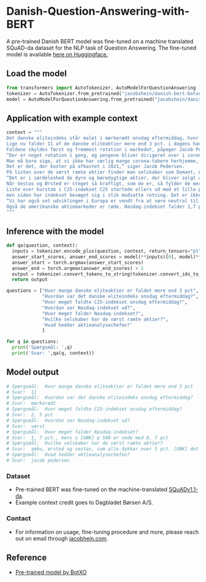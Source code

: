 # Danish-Question-Answering-with-BERT
A pre-trained Danish BERT model was fine-tuned on a machine translated SQuAD-da dataset for the NLP task of Question Answering. The fine-tuned model is available [here on Huggingface.](https://huggingface.co/jacobshein/danish-bert-botxo-qa-squad)

## Load the model
```python
from transformers import AutoTokenizer, AutoModelForQuestionAnswering
tokenizer = AutoTokenizer.from_pretrained("jacobshein/danish-bert-botxo-qa-squad")
model = AutoModelForQuestionAnswering.from_pretrained("jacobshein/danish-bert-botxo-qa-squad")
```

## Application with example context
```python
context = """
Det danske eliteindeks står malet i mørkerødt onsdag eftermiddag, hvor C25-indekset falder over 2,5 pct. 
Lige nu falder 11 af de danske eliteaktier mere end 3 pct. i dagens handel, og aktieindekset rammer det laveste niveau i år. 
Faldene skyldes først og fremmest rotation i markedet, påpeger Jacob Pedersen, aktieanalysechef i Sydbank. 
“Der er noget rotation i gang, og pengene bliver dirigeret over i corona-taberne, som vil vinde ved en genåbning. 
Man må bare sige, at vi ikke har særlig mange corona-tabere herhjemme, og det nød vi godt af i 2020. 
Det er det, der koster på afkastet i 2021,” siger Jacob Pedersen. 
På listen over de værst ramte aktier finder man selskaber som Demant, Ambu, Ørsted og Vestas, som alle dykker over 5 pct. 
“Det er i særdeleshed de dyre og bæredygtige aktier, der bliver solgt ud af. 
Når Vestas og Ørsted er steget så kraftigt, som de er, så fylder de mere i det danske indeks, og så kan det altså mærkes, når de falder,” siger Jacob Pedersen. 
Liste over kurstab i C25-indekset C25 startede ellers ud med et lille plus, 
men siden har indekset bevæget sig i stik modsatte retning. Det er ikke kun i Danmark, at stemningen pludselig er blevet mere sur. 
“Vi har også set udviklingen i Europa er vendt fra at være neutral til at falde en smule nu,” siger Jacob Pedersen. 
Også de amerikanske aktiemarkeder er røde. Nasdaq-indekset falder 1,7 pct., mens S&P 500 er nede med 0,7 pct. Dow Jones ligger stille omkring nul.
"""
```

## Inference with the model
```python
def qa(question, context):
  inputs = tokenizer.encode_plus(question, context, return_tensors="pt") 
  answer_start_scores, answer_end_scores = model(**inputs)[0], model(**inputs)[1]
  answer_start = torch.argmax(answer_start_scores)
  answer_end = torch.argmax(answer_end_scores) + 1
  output = tokenizer.convert_tokens_to_string(tokenizer.convert_ids_to_tokens(inputs["input_ids"][0][answer_start:answer_end]))
  return output

questions = ["Hvor mange danske eliteaktier er faldet mere end 3 pct",
             "Hvordan var det danske eliteindeks onsdag eftermiddag?",
             "Hvor meget faldte C25-indekset onsdag eftermiddag?",
             "Hvordan ser Nasdaq-indekset ud?",
             "Hvor meget falder Nasdaq-indekset?",
             "Hvilke selskaber har de værst ramte aktier?",
             'Hvad hedder aktieanalysechefen?'          
             ]

for q in questions:
  print('Spørgsmål: ',q)
  print('Svar: ',qa(q, context))

```
## Model output
```python
# Spørgsmål:  Hvor mange danske eliteaktier er faldet mere end 3 pct
# Svar:  11
# Spørgsmål:  Hvordan var det danske eliteindeks onsdag eftermiddag?
# Svar:  mørkerødt
# Spørgsmål:  Hvor meget faldte C25-indekset onsdag eftermiddag?
# Svar:  2, 5 pct
# Spørgsmål:  Hvordan ser Nasdaq-indekset ud?
# Svar:  værst
# Spørgsmål:  Hvor meget falder Nasdaq-indekset?
# Svar:  1, 7 pct., mens s [UNK] p 500 er nede med 0, 7 pct
# Spørgsmål:  Hvilke selskaber har de værst ramte aktier?
# Svar:  ambu, ørsted og vestas, som alle dykker over 5 pct. [UNK] det er i særdeleshed de dyre og bæredygtige aktier, der bliver solgt ud af. nar vestas og ørsted
# Spørgsmål:  Hvad hedder aktieanalysechefen?
# Svar:  jacob pedersen
```

### Dataset

* Pre-trained BERT was fine-tuned on the machine-translated [SQuADv1.1-da](https://github.com/ccasimiro88/TranslateAlignRetrieve/tree/multilingual/squads-tar/da).
* Example context credit goes to Dagbladet Børsen A/S.

### Contact

* For information on usage, fine-tuning procedure and more, please reach out on email through [jacobhein.com](https://jacobhein.com/#contact).

## Reference

* [Pre-trained model by BotXO](https://github.com/botxo/nordic_bert)

